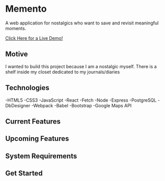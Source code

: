 # Memento

A web application for nostalgics who want to save and revisit meaningful moments.

[Click Here for a Live Demo!](https://memento.sangahkim.com/)

## Motive
I wanted to build this project because I am a nostalgic myself. There is a shelf inside my closet dedicated to my journals/diaries 

## Technologies
-HTML5
-CSS3
-JavaScript
-React
-Fetch
-Node
-Express
-PostgreSQL
-DbDesigner
-Webpack
-Babel
-Bootstrap
-Google Maps API

## Current Features

## Upcoming Features

## System Requirements

## Get Started
